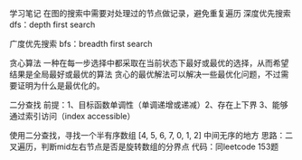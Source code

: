学习笔记
在图的搜索中需要对处理过的节点做记录，避免重复遍历
深度优先搜索 dfs：depth first search

广度优先搜索 bfs：breadth first search

贪心算法
一种在每一步选择中都采取在当前状态下最好或最优的选择，从而希望结果是全局最好或最优的算法
贪心的最优解法可以解决一些最优化问题，不过需要证明为什么是最优化的。

二分查找
前提：1、目标函数单调性（单调递增或递减）2、存在上下界 3、能够通过索引访问（index accessible）

使用二分查找，寻找一个半有序数组 [4, 5, 6, 7, 0, 1, 2] 中间无序的地方
思路：二叉遍历，判断mid左右节点是否是旋转数组的分界点
代码：同leetcode 153题

